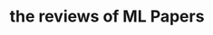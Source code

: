 ---
title: "the reviews of ML Papers"
layout: archive
permalink: categories/paper_reviews
author_profile: true
sidebar_main: true
---